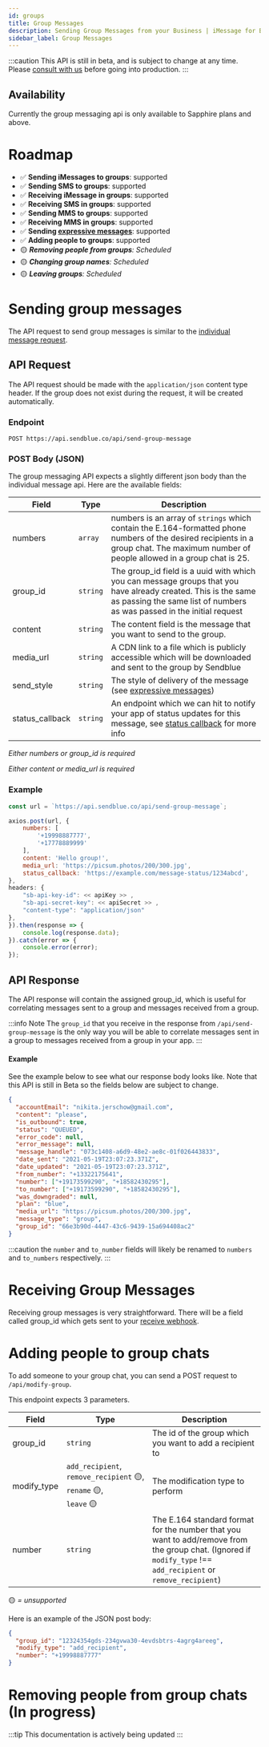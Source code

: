 ```yaml
---
id: groups
title: Group Messages
description: Sending Group Messages from your Business | iMessage for Business - Sendblue
sidebar_label: Group Messages
---
```


:::caution
This API is still in beta, and is subject to change at any time. Please [consult with us](mailto:support@sendblue.co) before going into production.
:::

## Availability

Currently the group messaging api is only available to Sapphire plans and above.

# Roadmap

- ✅ **Sending iMessages to groups**: supported
- ✅ **Sending SMS to groups**: supported
- ✅ **Receiving iMessage in groups**: supported
- ✅ **Receiving SMS in groups**: supported
- ✅ **Sending MMS to groups**: supported
- ✅ **Receiving MMS in groups**: supported
- ✅ **Sending [expressive messages](/docs/expressive-messages)**: supported
- ✅ **Adding people to groups**: supported
- 🟡 _**Removing people from groups**: Scheduled_
- 🟡 _**Changing group names**: Scheduled_
- 🟡 _**Leaving groups**: Scheduled_

# Sending group messages

The API request to send group messages is similar to the [individual message request](/docs/outbound/#sending-imessages).

## API Request

The API request should be made with the `application/json` content type header. If the group does not exist during the request, it will be created automatically.

### Endpoint

`POST https://api.sendblue.co/api/send-group-message`

### POST Body (JSON)

The group messaging API expects a slightly different json body than the individual message api. Here are the available fields:

| Field           | Type     | Description                                                                                                                                                                             |
| --------------- | -------- | --------------------------------------------------------------------------------------------------------------------------------------------------------------------------------------- |
| numbers         | `array`  | numbers is an array of `strings` which contain the E.164-formatted phone numbers of the desired recipients in a group chat. The maximum number of people allowed in a group chat is 25. |
| group_id        | `string` | The group_id field is a uuid with which you can message groups that you have already created. This is the same as passing the same list of numbers as was passed in the initial request |
| content         | `string` | The content field is the message that you want to send to the group.                                                                                                                    |
| media_url       | `string` | A CDN link to a file which is publicly accessible which will be downloaded and sent to the group by Sendblue                                                                            |
| send_style      | `string` | The style of delivery of the message (see [expressive messages](/docs/expressive-messages))                                                                                             |
| status_callback | `string` | An endpoint which we can hit to notify your app of status updates for this message, see [status callback](/docs/outbound#status-callback) for more info                                 |

_Either numbers or group_id is required_

_Either content or media_url is required_

### Example

```js
const url = `https://api.sendblue.co/api/send-group-message`;

axios.post(url, {
    numbers: [
        '+19998887777',
        '+17778889999'
    ],
    content: 'Hello group!',
    media_url: 'https://picsum.photos/200/300.jpg',
    status_callback: 'https://example.com/message-status/1234abcd',
},
headers: {
    "sb-api-key-id": << apiKey >> ,
    "sb-api-secret-key": << apiSecret >> ,
    "content-type": "application/json"
},
}).then(response => {
    console.log(response.data);
}).catch(error => {
    console.error(error);
});
```

## API Response

The API response will contain the assigned group_id, which is useful for correlating messages sent to a group and messages received from a group.

:::info Note
The `group_id` that you receive in the response from `/api/send-group-message` is the only way you will be able to correlate messages sent in a group to messages received from a group in your app.
:::

#### Example

See the example below to see what our response body looks like. Note that this API is still in Beta so the fields below are subject to change.

```json
{
  "accountEmail": "nikita.jerschow@gmail.com",
  "content": "please",
  "is_outbound": true,
  "status": "QUEUED",
  "error_code": null,
  "error_message": null,
  "message_handle": "073c1408-a6d9-48e2-ae8c-01f026443833",
  "date_sent": "2021-05-19T23:07:23.371Z",
  "date_updated": "2021-05-19T23:07:23.371Z",
  "from_number": "+13322175641",
  "number": ["+19173599290", "+18582430295"],
  "to_number": ["+19173599290", "+18582430295"],
  "was_downgraded": null,
  "plan": "blue",
  "media_url": "https://picsum.photos/200/300.jpg",
  "message_type": "group",
  "group_id": "66e3b90d-4447-43c6-9439-15a694408ac2"
}
```

:::caution
the `number` and `to_number` fields will likely be renamed to `numbers` and `to_numbers` respectively.
:::

# Receiving Group Messages

Receiving group messages is very straightforward. There will be a field called group_id which gets sent to your [receive webhook](/docs/inbound).

# Adding people to group chats

To add someone to your group chat, you can send a POST request to `/api/modify-group`.

This endpoint expects 3 parameters.

| Field       | Type                                                                                                | Description                                                                                                                                                    |
| ----------- | --------------------------------------------------------------------------------------------------- | -------------------------------------------------------------------------------------------------------------------------------------------------------------- |
| group_id    | `string`                                                                                            | The id of the group which you want to add a recipient to                                                                                                       |
| modify_type | `add_recipient`, <br /> `remove_recipient`&nbsp;🟡, <br /> `rename`&nbsp;🟡, <br /> `leave`&nbsp;🟡 | The modification type to perform                                                                                                                               |
| number      | `string`                                                                                            | The E.164 standard format for the number that you want to add/remove from the group chat. (Ignored if `modify_type` !== `add_recipient` or `remove_recipient`) |

🟡 _= unsupported_

Here is an example of the JSON post body:

```json
{
  "group_id": "12324354gds-234gvwa30-4evdsbtrs-4agrg4areeg",
  "modify_type": "add_recipient",
  "number": "‭+19998887777"
}
```

# Removing people from group chats (In progress)

:::tip
This documentation is actively being updated
:::
